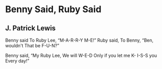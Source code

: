 # Benny Said, Ruby Said
## J. Patrick Lewis
Benny said
To Ruby Lee,
“M-A-R-R-Y M-E!”
Ruby said,
To Benny,
“Ben, wouldn't
That be F-U-N?”

Benny said,
“My Ruby Lee,
We will W-E-D
Only if you let me K-
I-S-S you
Every day!”